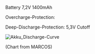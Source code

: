 Battery 7,2V 1400mAh


Overcharge-Protection:

Deep-Discharge-Protection: 5,3V Cutoff

![Akku_Discharge-Curve](https://github.com/ludwich66/Quansheng_UV-K5_Firmware/assets/12202733/872c3f03-8eda-488f-af33-71b078159b89)

(Chart from MARCOS)